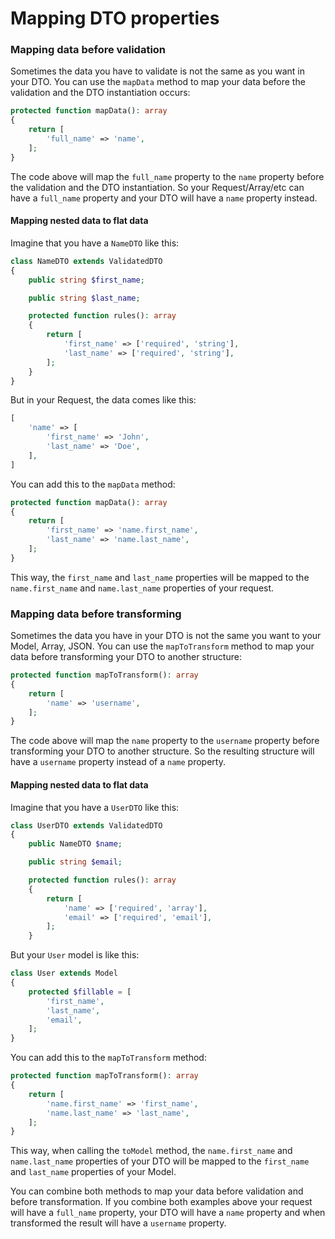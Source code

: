 # Mapping DTO properties

### Mapping data before validation

Sometimes the data you have to validate is not the same as you want in your DTO. You can use the `mapData` method to map your data before the validation and the DTO instantiation occurs:

```php
protected function mapData(): array
{
    return [
        'full_name' => 'name',
    ];
}
```

The code above will map the `full_name` property to the `name` property before the validation and the DTO instantiation. So your Request/Array/etc can have a `full_name` property and your DTO will have a `name` property instead.

#### **Mapping nested data to flat data**

Imagine that you have a `NameDTO` like this:

```php
class NameDTO extends ValidatedDTO
{
    public string $first_name;

    public string $last_name;

    protected function rules(): array
    {
        return [
            'first_name' => ['required', 'string'],
            'last_name' => ['required', 'string'],
        ];
    }
}
```

But in your Request, the data comes like this:

```php
[
    'name' => [
        'first_name' => 'John',
        'last_name' => 'Doe',
    ],
]
```

You can add this to the `mapData` method:

```php
protected function mapData(): array
{
    return [
        'first_name' => 'name.first_name',
        'last_name' => 'name.last_name',
    ];
}
```

This way, the `first_name` and `last_name` properties will be mapped to the `name.first_name` and `name.last_name` properties of your request.

### Mapping data before transforming

Sometimes the data you have in your DTO is not the same you want to your Model, Array, JSON. You can use the `mapToTransform` method to map your data before transforming your DTO to another structure:

```php
protected function mapToTransform(): array
{
    return [
        'name' => 'username',
    ];
}
```

The code above will map the `name` property to the `username` property before transforming your DTO to another structure. So the resulting structure will have a `username` property instead of a `name` property.

#### **Mapping nested data to flat data**

Imagine that you have a `UserDTO` like this:

```php
class UserDTO extends ValidatedDTO
{
    public NameDTO $name;

    public string $email;

    protected function rules(): array
    {
        return [
            'name' => ['required', 'array'],
            'email' => ['required', 'email'],
        ];
    }
```

But your `User` model is like this:

```php
class User extends Model
{
    protected $fillable = [
        'first_name',
        'last_name',
        'email',
    ];
}
```

You can add this to the `mapToTransform` method:

```php
protected function mapToTransform(): array
{
    return [
        'name.first_name' => 'first_name',
        'name.last_name' => 'last_name',
    ];
}
```

This way, when calling the `toModel` method, the `name.first_name` and `name.last_name` properties of your DTO will be mapped to the `first_name` and `last_name` properties of your Model.

You can combine both methods to map your data before validation and before transformation. If you combine both examples above your request will have a `full_name` property, your DTO will have a `name` property and when transformed the result will have a `username` property.
